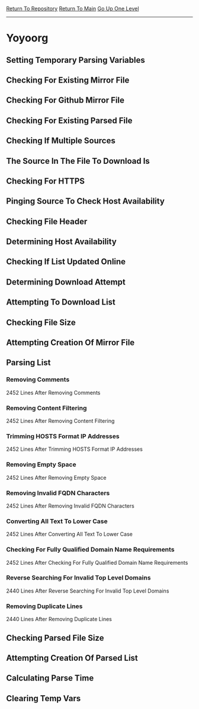 [Return To Repository](https://github.com/deathbybandaid/piholeparser/)
[Return To Main](https://github.com/deathbybandaid/piholeparser/blob/master/RecentRunLogs/Mainlog.md)
[Go Up One Level](https://github.com/deathbybandaid/piholeparser/blob/master/RecentRunLogs/TopLevelScripts/30-Processing-Blacklists.md)
____________________________________
# Yoyoorg
## Setting Temporary Parsing Variables
## Checking For Existing Mirror File
## Checking For Github Mirror File
## Checking For Existing Parsed File
## Checking If Multiple Sources
## The Source In The File To Download Is
## Checking For HTTPS
## Pinging Source To Check Host Availability
## Checking File Header
## Determining Host Availability
## Checking If List Updated Online
## Determining Download Attempt
## Attempting To Download List
## Checking File Size
## Attempting Creation Of Mirror File
## Parsing List
### Removing Comments
2452 Lines After Removing Comments
### Removing Content Filtering
2452 Lines After Removing Content Filtering
### Trimming HOSTS Format IP Addresses
2452 Lines After Trimming HOSTS Format IP Addresses
### Removing Empty Space
2452 Lines After Removing Empty Space
### Removing Invalid FQDN Characters
2452 Lines After Removing Invalid FQDN Characters
### Converting All Text To Lower Case
2452 Lines After Converting All Text To Lower Case
### Checking For Fully Qualified Domain Name Requirements
2452 Lines After Checking For Fully Qualified Domain Name Requirements
### Reverse Searching For Invalid Top Level Domains
2440 Lines After Reverse Searching For Invalid Top Level Domains
### Removing Duplicate Lines
2440 Lines After Removing Duplicate Lines
## Checking Parsed File Size
## Attempting Creation Of Parsed List
## Calculating Parse Time
## Clearing Temp Vars
